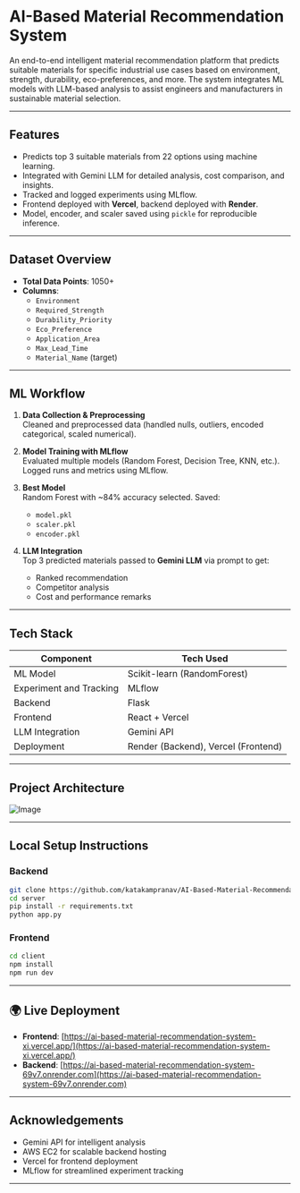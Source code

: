 # AI-Based Material Recommendation System

An end-to-end intelligent material recommendation platform that predicts suitable materials for specific industrial use cases based on environment, strength, durability, eco-preferences, and more. The system integrates ML models with LLM-based analysis to assist engineers and manufacturers in sustainable material selection.

---

## Features

- Predicts top 3 suitable materials from 22 options using machine learning.
- Integrated with Gemini LLM for detailed analysis, cost comparison, and insights.
- Tracked and logged experiments using MLflow.
- Frontend deployed with **Vercel**, backend deployed with **Render**.
- Model, encoder, and scaler saved using `pickle` for reproducible inference.

---

## Dataset Overview

- **Total Data Points**: 1050+
- **Columns**:
  - `Environment`
  - `Required_Strength`
  - `Durability_Priority`
  - `Eco_Preference`
  - `Application_Area`
  - `Max_Lead_Time`
  - `Material_Name` (target)

---

## ML Workflow

1. **Data Collection & Preprocessing**  
   Cleaned and preprocessed data (handled nulls, outliers, encoded categorical, scaled numerical).

2. **Model Training with MLflow**  
   Evaluated multiple models (Random Forest, Decision Tree, KNN, etc.). Logged runs and metrics using MLflow.

3. **Best Model**  
   Random Forest with ~84% accuracy selected. Saved:
   - `model.pkl`
   - `scaler.pkl`
   - `encoder.pkl`

4. **LLM Integration**  
   Top 3 predicted materials passed to **Gemini LLM** via prompt to get:
   - Ranked recommendation
   - Competitor analysis
   - Cost and performance remarks

---

## Tech Stack

| Component        | Tech Used                      |
|------------------|-------------------------------|
| ML Model         | Scikit-learn (RandomForest)    |
| Experiment and Tracking | MLflow                         |
| Backend          | Flask                          |
| Frontend         | React + Vercel                 |
| LLM Integration  | Gemini API                     |
| Deployment       | Render (Backend), Vercel (Frontend) |

---

## Project Architecture
![Image](https://github.com/user-attachments/assets/d9a2c533-dae1-4b52-8209-a2e503ada5a9)

---

## Local Setup Instructions

### Backend

```bash
git clone https://github.com/katakampranav/AI-Based-Material-Recommendation-System
cd server
pip install -r requirements.txt
python app.py
```

### Frontend

```bash
cd client
npm install
npm run dev
```

---

## 🌍 Live Deployment

* **Frontend**: [https://ai-based-material-recommendation-system-xi.vercel.app/](https://ai-based-material-recommendation-system-xi.vercel.app/)
* **Backend**: [https://ai-based-material-recommendation-system-69v7.onrender.com](https://ai-based-material-recommendation-system-69v7.onrender.com)

---

## Acknowledgements

* Gemini API for intelligent analysis
* AWS EC2 for scalable backend hosting
* Vercel for frontend deployment
* MLflow for streamlined experiment tracking

---

